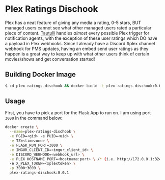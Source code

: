 # Plex Ratings Dischook
Plex has a neat feature of giving any media a rating, 0-5 stars, BUT managed users cannot see what
other managed users rated a particular piece of content.
[Tautulli](https://github.com/Tautulli/Tautulli/) handles _almost_ every possible Plex trigger for
notification agents, with the exception of these user ratings which DO have a payload in Plex webhooks.
Since I already have a Discord #plex channel webhook for PMS updates, having
an embed send user ratings as they happen is a great way to keep up with what
other users think of certain movies/shows and get conversation started!

## Building Docker Image
```sh
$ cd plex-ratings-dischook && docker build -t plex-ratings-dischook:0.0.1 .
```

## Usage
First, you have to pick a port for the Flask App to run on. I am using port `3000` in the 
command below:

```sh
docker create \
  --name=plex-ratings-dischook \
  -e PGID=<gid> -e PUID=<uid> \
  -e TZ=<timezone> \
  -e FLASK_RUN_PORT=3000 \
  -e IMGUR_CLIENT_ID=<imgur_client_id> \
  -e DISCORD_WEBHOOK=<webhook_url> \
  -e PLEX_HOSTNAME_PORT=<hostname:port> \ /* (i.e. http://172.0.0.1:32400) */
  -e X_PLEX_TOKEN=<xplextoken> \
  -p 3000:3000 \
  plex-ratings-dischook:0.0.1
```
